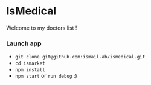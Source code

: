 # IsMedical

Welcome to my doctors list !

### Launch app

- `git clone git@github.com:ismail-ab/ismedical.git`
- `cd ismarket`
- `npm install`
- `npm start` or `run debug` :)
